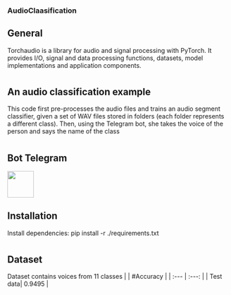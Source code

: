 ### AudioClaasification

## General
Torchaudio is a library for audio and signal processing with PyTorch. It provides I/O, signal and data processing functions, datasets, model implementations and application components.
#
## An audio classification example
 This code first pre-processes the audio files and trains an audio segment classifier, given a set of WAV files stored in folders (each folder represents a different class).
Then, using the Telegram bot, she takes the voice of the person and says the name of the class
#

## Bot Telegram
 
 <img src="[https://github.com/favicon.ico](https://user-images.githubusercontent.com/80622132/211721985-0475293c-6f74-4a79-ab59-315c522c9eca.jpg)" width="60" height="60">

## Installation
Install dependencies: pip install -r ./requirements.txt 
#
## Dataset
Dataset contains voices from 11 classes
|          |    #Accuracy   |
| :---     |     :---:      |
| Test data| 0.9495         |
